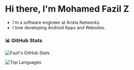 # Hi there, I'm Mohamed Fazil Z
- I'm a software engineer at Arista Networks.
- I love developing Android Apps and Websites.

### 📊 **GitHub Stats**

![Fazil's GitHub Stats](https://github-readme-stats.vercel.app/api?username=fazil2003&show_icons=true&bg_color=30,000000,4B0082&title_color=ffffff&text_color=ffffff&icon_color=8A2BE2)

![Top Languages](https://github-readme-stats.vercel.app/api/top-langs/?username=fazil2003&layout=compact&bg_color=30,000000,4B0082&title_color=ffffff&text_color=ffffff)


<!-- <table>
  <tr>
    <td valign="top" width="50%">
      <img src="https://github-readme-stats.vercel.app/api?username=fazil2003&show_icons=true&count_private=true&hide_border=true" align="left" style="width: 100%" />
    </td>
    <td valign="top" width="50%">
      <img src="https://github-readme-stats.vercel.app/api/top-langs/?username=fazil2003&langs_count=10hide_border=true&layout=compact" align="left" style="width: 100%" />
    </td>
  </tr>
</table>   -->

<!-- [![Hits](https://hits.seeyoufarm.com/api/count/incr/badge.svg?url=https%3A%2F%2Fgithub.com%2Ffazil2003%2Feasydsi&count_bg=%2379C83D&title_bg=%23555555&icon=&icon_color=%23E7E7E7&title=hits&edge_flat=false)](https://hits.seeyoufarm.com) -->

<!--
![visitors](https://visitor-badge.glitch.me/badge?page_id=samyukthagopalsamy.samyukthagopalsamy) 
-->

